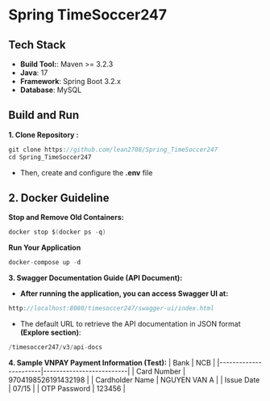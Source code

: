 # Spring TimeSoccer247

## Tech Stack
- **Build Tool:**: Maven >= 3.2.3
- **Java**: 17
- **Framework**: Spring Boot 3.2.x
- **Database**: MySQL
## Build and Run
**1. Clone Repository :**
```java
git clone https://github.com/lean2708/Spring_TimeSoccer247
cd Spring_TimeSoccer247
```
- Then, create and configure the **.env** file

## 2. Docker Guideline
**Stop and Remove Old Containers:**
```java
docker stop $(docker ps -q)
```
**Run Your Application**
```java
docker-compose up -d
```
**3. Swagger Documentation Guide (API Document):**
- **After running the application, you can access Swagger UI at:**
```java
http://localhost:8080/timesoccer247/swagger-ui/index.html
```
- The default URL to retrieve the API documentation in JSON format **(Explore section)**:
```java
/timesoccer247/v3/api-docs
```
**4. Sample VNPAY Payment Information (Test):**
| Bank                  | NCB                      |
|-----------------------|--------------------------|
| Card Number           | 9704198526191432198      |
| Cardholder Name       | NGUYEN VAN A             |
| Issue Date            | 07/15                    |
| OTP Password          | 123456                   |

